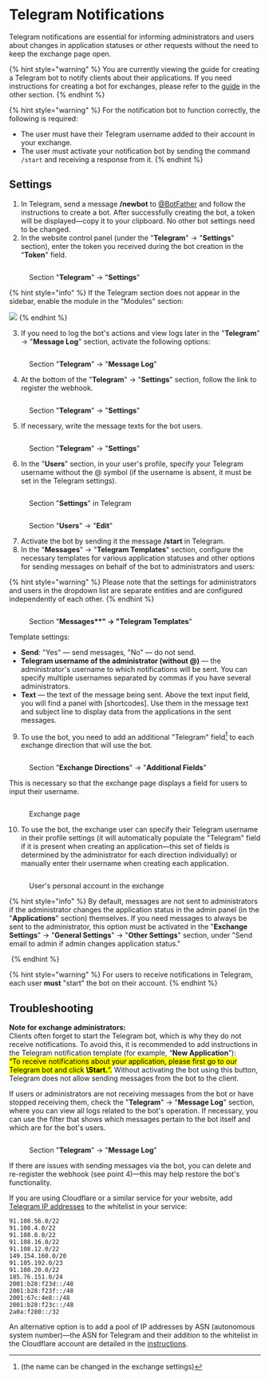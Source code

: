 # Telegram Notifications

Telegram notifications are essential for informing administrators and users about changes in application statuses or other requests without the need to keep the exchange page open.

{% hint style="warning" %}
You are currently viewing the guide for creating a Telegram bot to notify clients about their applications. If you need instructions for creating a bot for exchanges, please refer to the [guide](https://premium.gitbook.io/main/en/basic-settings/telegram-bot-dlya-obmena) in the other section.
{% endhint %}

{% hint style="warning" %}
For the notification bot to function correctly, the following is required:

* The user must have their Telegram username added to their account in your exchange.
* The user must activate your notification bot by sending the command `/start` and receiving a response from it.
{% endhint %}

## Settings

1. In Telegram, send a message **/newbot** to [@BotFather](https://t.me/BotFather) and follow the instructions to create a bot. After successfully creating the bot, a token will be displayed—copy it to your clipboard. No other bot settings need to be changed.
2. In the website control panel (under the "**Telegram**" -> "**Settings**" section), enter the token you received during the bot creation in the "**Token**" field.

<figure><img src="../../.gitbook/assets/image (966)_eng.png" alt=""><figcaption><p>Section "<strong>Telegram</strong>" -> "<strong>Settings</strong>"</p></figcaption></figure>

{% hint style="info" %}
If the Telegram section does not appear in the sidebar, enable the module in the "Modules" section:

![](<../../.gitbook/assets/image (863)_eng.png>)
{% endhint %}

3. If you need to log the bot's actions and view logs later in the "**Telegram**" -> "**Message Log**" section, activate the following options:

<figure><img src="../../.gitbook/assets/image (886)_eng.png" alt=""><figcaption><p>Section "<strong>Telegram</strong>" -> "<strong>Message Log</strong>"</p></figcaption></figure>

4. At the bottom of the "**Telegram**" -> "**Settings**" section, follow the link to register the webhook.

<figure><img src="../../.gitbook/assets/image (865)_eng.png" alt=""><figcaption><p>Section "<strong>Telegram</strong>" -> "<strong>Settings</strong>"</p></figcaption></figure>

5. If necessary, write the message texts for the bot users.

<figure><img src="../../.gitbook/assets/image (1234)_eng.png" alt=""><figcaption><p>Section "<strong>Telegram</strong>" -> "<strong>Settings</strong>"</p></figcaption></figure>

6. In the "**Users**" section, in your user's profile, specify your Telegram username without the @ symbol (if the username is absent, it must be set in the Telegram settings).

<figure><img src="../../.gitbook/assets/image (1164)_eng.png" alt=""><figcaption><p>Section "<strong>Settings</strong>" in Telegram</p></figcaption></figure>

<figure><img src="../../.gitbook/assets/image (1241)_eng.png" alt=""><figcaption><p>Section "<strong>Users</strong>" -> "<strong>Edit</strong>"</p></figcaption></figure>

7. Activate the bot by sending it the message **/start** in Telegram.
8. In the "**Messages**" → "**Telegram Templates**" section, configure the necessary templates for various application statuses and other options for sending messages on behalf of the bot to administrators and users:

{% hint style="warning" %}
Please note that the settings for administrators and users in the dropdown list are separate entities and are configured independently of each other.
{% endhint %}

<figure><img src="../../.gitbook/assets/image (1093)_eng.png" alt=""><figcaption><p>Section "<strong>Messages**" → "Telegram Templates</strong>"</p></figcaption></figure>

Template settings:

* **Send**: "Yes" — send messages, "No" — do not send.
* **Telegram username of the administrator (without @)** — the administrator's username to which notifications will be sent. You can specify multiple usernames separated by commas if you have several administrators.
* **Text** — the text of the message being sent. Above the text input field, you will find a panel with \[shortcodes]. Use them in the message text and subject line to display data from the applications in the sent messages.

9. To use the bot, you need to add an additional "Telegram" field[^1] to each exchange direction that will use the bot.

<figure><img src="../../.gitbook/assets/image (1242)_eng.png" alt=""><figcaption><p>Section "<strong>Exchange Directions</strong>" -> "<strong>Additional Fields</strong>"</p></figcaption></figure>

This is necessary so that the exchange page displays a field for users to input their username.

<figure><img src="../../.gitbook/assets/image (962)_eng.png" alt=""><figcaption><p>Exchange page</p></figcaption></figure>

10. To use the bot, the exchange user can specify their Telegram username in their profile settings (it will automatically populate the "Telegram" field if it is present when creating an application—this set of fields is determined by the administrator for each direction individually) or manually enter their username when creating each application.

<figure><img src="../../.gitbook/assets/image (1039)_eng.png" alt=""><figcaption><p>User's personal account in the exchange</p></figcaption></figure>

{% hint style="info" %}
By default, messages are not sent to administrators if the administrator changes the application status in the admin panel (in the "**Applications**" section) themselves. If you need messages to always be sent to the administrator, this option must be activated in the "**Exchange Settings**" -> "**General Settings**" -> "**Other Settings**" section, under "Send email to admin if admin changes application status."

<img src="../../.gitbook/assets/image (938)_eng.png" alt="" data-size="original">
{% endhint %}

{% hint style="warning" %}
For users to receive notifications in Telegram, each user **must** "start" the bot on their account.
{% endhint %}

## Troubleshooting

**Note for exchange administrators:**\
Clients often forget to start the Telegram bot, which is why they do not receive notifications. To avoid this, it is recommended to add instructions in the Telegram notification template (for example, “**New Application**”):\
<mark style="color:$warning;">“To receive notifications about your application, please first go to our Telegram bot and click</mark> <mark style="color:$warning;"></mark><mark style="color:$warning;">**\Start.**</mark><mark style="color:$warning;">”.</mark> Without activating the bot using this button, Telegram does not allow sending messages from the bot to the client.

If users or administrators are not receiving messages from the bot or have stopped receiving them, check the "**Telegram**" -> "**Message Log**" section, where you can view all logs related to the bot's operation. If necessary, you can use the filter that shows which messages pertain to the bot itself and which are for the bot's users.

<figure><img src="../../.gitbook/assets/image (1158)_eng.png" alt=""><figcaption><p>Section "<strong>Telegram</strong>" -> "<strong>Message Log</strong>"</p></figcaption></figure>

If there are issues with sending messages via the bot, you can delete and re-register the webhook (see point 4)—this may help restore the bot's functionality.

If you are using Cloudflare or a similar service for your website, add [Telegram IP addresses](https://core.telegram.org/resources/cidr.txt) to the whitelist in your service:

```
91.108.56.0/22
91.108.4.0/22
91.108.8.0/22
91.108.16.0/22
91.108.12.0/22
149.154.160.0/20
91.105.192.0/23
91.108.20.0/22
185.76.151.0/24
2001:b28:f23d::/48
2001:b28:f23f::/48
2001:67c:4e8::/48
2001:b28:f23c::/48
2a0a:f280::/32
```

An alternative option is to add a pool of IP addresses by ASN (autonomous system number)—the ASN for Telegram and their addition to the whitelist in the Cloudflare account are detailed in the [instructions](https://premium.gitbook.io/main/en/basic-settings/faq/dobavlenie-ip-adresov-v-whitelist-v-cloudflare).

[^1]: (the name can be changed in the exchange settings)